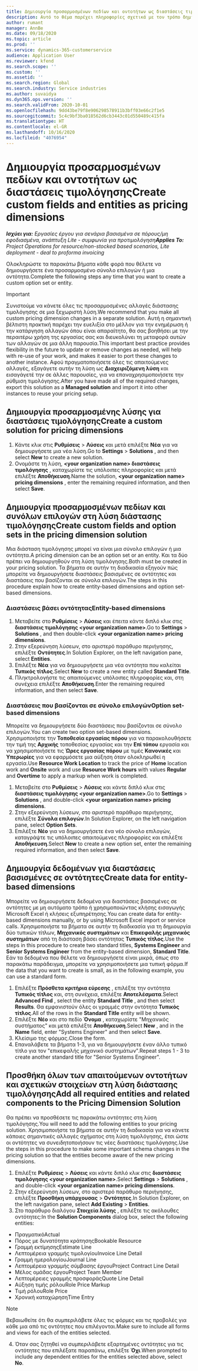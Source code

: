 ```yaml
---
title: Δημιουργία προσαρμοσμένων πεδίων και οντοτήτων ως διαστάσεις τιμολόγησης
description: Αυτό το θέμα παρέχει πληροφορίες σχετικά με τον τρόπο δημιουργίας προσαρμοσμένων συνόλων επιλογών ή οντοτήτων.
author: rumant
manager: AnnBe
ms.date: 09/18/2020
ms.topic: article
ms.prod: ''
ms.service: dynamics-365-customerservice
audience: Application User
ms.reviewer: kfend
ms.search.scope: ''
ms.custom: ''
ms.assetid: ''
ms.search.region: Global
ms.search.industry: Service industries
ms.author: suvaidya
ms.dyn365.ops.version: ''
ms.search.validFrom: 2020-10-01
ms.openlocfilehash: 9dd43be79f8e906298578911b3bff03e66c2f1e5
ms.sourcegitcommit: 5c4c9bf3ba018562d6cb3443c01d550489c415fa
ms.translationtype: HT
ms.contentlocale: el-GR
ms.lasthandoff: 10/16/2020
ms.locfileid: "4076954"
---
```

# <a name="create-custom-fields-and-entities-as-pricing-dimensions"></a><span data-ttu-id="1345e-103">Δημιουργία προσαρμοσμένων πεδίων και οντοτήτων ως διαστάσεις τιμολόγησης</span><span class="sxs-lookup"><span data-stu-id="1345e-103">Create custom fields and entities as pricing dimensions</span></span>

<span data-ttu-id="1345e-104">_**Ισχύει για:** Εργασίες έργου για σενάρια βασισμένα σε πόρους/μη εφοδιασμένα, ανάπτυξη Lite - συμφωνία για προτιμολόγηση_</span><span class="sxs-lookup"><span data-stu-id="1345e-104">_**Applies To:** Project Operations for resource/non-stocked based scenarios, Lite deployment - deal to proforma invoicing_</span></span>

<span data-ttu-id="1345e-105">Ολοκληρώστε τα παρακάτω βήματα κάθε φορά που θέλετε να δημιουργήσετε ένα προσαρμοσμένο σύνολο επιλογών ή μια οντότητα.</span><span class="sxs-lookup"><span data-stu-id="1345e-105">Complete the following steps any time that you want to create a custom option set or entity.</span></span>

> [!IMPORTANT]
> <span data-ttu-id="1345e-106">Συνιστούμε να κάνετε όλες τις προσαρμοσμένες αλλαγές διάστασης τιμολόγησης σε μια ξεχωριστή λύση.</span><span class="sxs-lookup"><span data-stu-id="1345e-106">We recommend that you make all custom pricing dimension changes in a separate solution.</span></span> <span data-ttu-id="1345e-107">Αυτή η σημαντική βέλτιστη πρακτική παρέχει την ευελιξία στο μέλλον για την ενημέρωση ή την κατάργηση αλλαγών όπου είναι απαραίτητο, θα σας βοηθήσει με την περαιτέρω χρήση της εργασίας σας και διευκολύνει τη μεταφορά αυτών των αλλαγών σε μια άλλη παρουσία.</span><span class="sxs-lookup"><span data-stu-id="1345e-107">This important best practice provides flexibility in the future to update or remove changes as needed, will help with re-use of your work, and makes it easier to port these changes to another instance.</span></span> <span data-ttu-id="1345e-108">Αφού πραγματοποιήσετε όλες τις απαιτούμενες αλλαγές, εξαγάγετε αυτήν τη λύση ως **Διαχειριζόμενη λύση** και εισαγάγετέ την σε άλλες παρουσίες, για να επαναχρησιμοποιήσετε την ρύθμιση τιμολόγησης.</span><span class="sxs-lookup"><span data-stu-id="1345e-108">After you have made all of the required changes, export this solution as a **Managed solution** and import it into other instances to reuse your pricing setup.</span></span>


## <a name="create-a-custom-solution-for-pricing-dimensions"></a><span data-ttu-id="1345e-109">Δημιουργία προσαρμοσμένης λύσης για διαστάσεις τιμολόγησης</span><span class="sxs-lookup"><span data-stu-id="1345e-109">Create a custom solution for pricing dimensions</span></span>
1. <span data-ttu-id="1345e-110">Κάντε κλικ στις **Ρυθμίσεις** > **Λύσεις** και μετά επιλέξτε **Νέα** για να δημιουργήσετε μια νέα λύση.</span><span class="sxs-lookup"><span data-stu-id="1345e-110">Go to **Settings** > **Solutions** , and then select **New** to create a new solution.</span></span> 
2. <span data-ttu-id="1345e-111">Ονομάστε τη λύση, **\<your organization name> διαστάσεις τιμολόγησης** , καταχωρίστε τις υπόλοιπες πληροφορίες και μετά επιλέξτε **Αποθήκευση**.</span><span class="sxs-lookup"><span data-stu-id="1345e-111">Name the solution, **\<your organization name> pricing dimensions** , enter the remaining required information, and then select **Save**.</span></span>
  
## <a name="create-custom-fields-and-option-sets-in-the-pricing-dimension-solution"></a><span data-ttu-id="1345e-112">Δημιουργία προσαρμοσμένων πεδίων και συνόλων επιλογών στη λύση διάστασης τιμολόγησης</span><span class="sxs-lookup"><span data-stu-id="1345e-112">Create custom fields and option sets in the pricing dimension solution</span></span>

<span data-ttu-id="1345e-113">Μια διάσταση τιμολόγησης μπορεί να είναι μια σύνολο επιλογών ή μια οντότητα.</span><span class="sxs-lookup"><span data-stu-id="1345e-113">A pricing dimension can be an option set or an entity.</span></span> <span data-ttu-id="1345e-114">Και τα δύο πρέπει να δημιουργηθούν στη λύση τιμολόγησης.</span><span class="sxs-lookup"><span data-stu-id="1345e-114">Both must be created in your pricing solution.</span></span> <span data-ttu-id="1345e-115">Τα βήματα σε αυτήν τη διαδικασία εξηγούν πώς μπορείτε να δημιουργήσετε διαστάσεις βασισμένες σε οντότητες και διαστάσεις που βασίζονται σε σύνολα επιλογών.</span><span class="sxs-lookup"><span data-stu-id="1345e-115">The steps in this procedure explain how to create entity-based dimensions and option set-based dimensions.</span></span>

### <a name="entity-based-dimensions"></a><span data-ttu-id="1345e-116">Διαστάσεις βάσει οντότητας</span><span class="sxs-lookup"><span data-stu-id="1345e-116">Entity-based dimensions</span></span>

1. <span data-ttu-id="1345e-117">Μεταβείτε στο **Ρυθμίσεις** > **Λύσεις** και έπειτα κάντε διπλό κλικ στις **διαστάσεις τιμολόγησης \<your organization name>**.</span><span class="sxs-lookup"><span data-stu-id="1345e-117">Go to **Settings** > **Solutions** , and then double-click **\<your organization name> pricing dimensions**.</span></span>
2. <span data-ttu-id="1345e-118">Στην εξερεύνηση λύσεων, στο αριστερό παράθυρο περιήγησης, επιλέξτε **Οντότητες**.</span><span class="sxs-lookup"><span data-stu-id="1345e-118">In Solution Explorer, on the left navigation pane, select **Entities**.</span></span>
3. <span data-ttu-id="1345e-119">Επιλέξτε **Νέα** για να δημιουργήσετε μια νέα οντότητα που καλείται **Τυπικός τίτλος**.</span><span class="sxs-lookup"><span data-stu-id="1345e-119">Select **New** to create a new entity called **Standard Title**.</span></span> 
4. <span data-ttu-id="1345e-120">Πληκτρολογήστε τις απαιτούμενες υπόλοιπες πληροφορίες και, στη συνέχεια επιλέξτε **Αποθήκευση**.</span><span class="sxs-lookup"><span data-stu-id="1345e-120">Enter the remaining required information, and then select **Save**.</span></span>


### <a name="option-set-based-dimensions"></a><span data-ttu-id="1345e-121">Διαστάσεις που βασίζονται σε σύνολο επιλογών</span><span class="sxs-lookup"><span data-stu-id="1345e-121">Option set-based dimensions</span></span> 
<span data-ttu-id="1345e-122">Μπορείτε να δημιουργήσετε δύο διαστάσεις που βασίζονται σε σύνολο επιλογών.</span><span class="sxs-lookup"><span data-stu-id="1345e-122">You can create two option set-based dimensions.</span></span> <span data-ttu-id="1345e-123">Χρησιμοποιήστε την **Τοποθεσία εργασίας πόρου** για να παρακολουθήσετε την τιμή της **Αρχικής** τοποθεσίας εργασίας και την **Επί τόπου** εργασία και να χρησιμοποιήσετε τις **Ώρες εργασίας πόρου** με τιμές **Κανονικές** και **Υπερωρίες** για να εφαρμόσετε μια αύξηση όταν ολοκληρωθεί η εργασία.</span><span class="sxs-lookup"><span data-stu-id="1345e-123">Use **Resource Work Location** to track the price of **Home** location work and **Onsite** work and use **Resource Work hours** with values **Regular** and **Overtime** to apply a markup when work is completed.</span></span>


1. <span data-ttu-id="1345e-124">Μεταβείτε στο **Ρυθμίσεις** > **Λύσεις** και κάντε διπλό κλικ στις **διαστάσεις τιμολόγησης \<your organization name>**.</span><span class="sxs-lookup"><span data-stu-id="1345e-124">Go to **Settings** > **Solutions** , and double-click  **\<your organization name> pricing dimensions**.</span></span> 
2. <span data-ttu-id="1345e-125">Στην εξερεύνηση λύσεων, στο αριστερό παράθυρο περιήγησης, επιλέξτε **Σύνολα επιλογών**.</span><span class="sxs-lookup"><span data-stu-id="1345e-125">In Solution Explorer, on the left navigation pane, select  **Option Sets**.</span></span> 
3. <span data-ttu-id="1345e-126">Επιλέξτε **Νέο** για να δημιουργήσετε ένα νέο σύνολο επιλογών, καταγράψτε τις υπόλοιπες απαιτούμενες πληροφορίες και επιλέξτε **Αποθήκευση**.</span><span class="sxs-lookup"><span data-stu-id="1345e-126">Select **New** to create a new option set, enter the remaining required information, and then select **Save**.</span></span>

## <a name="create-data-for-entity-based-dimensions"></a><span data-ttu-id="1345e-127">Δημιουργία δεδομένων για διαστάσεις βασισμένες σε οντότητες</span><span class="sxs-lookup"><span data-stu-id="1345e-127">Create data for entity-based dimensions</span></span>

<span data-ttu-id="1345e-128">Μπορείτε να δημιουργήσετε δεδομένα για διαστάσεις βασισμένες σε οντότητες με μη αυτόματο τρόπο ή χρησιμοποιώντας κλήσης εισαγωγής Microsoft Excel ή κλήσεις εξυπηρέτησης.</span><span class="sxs-lookup"><span data-stu-id="1345e-128">You can create data for entity-based dimensions manually, or by using Microsoft Excel import or service calls.</span></span> <span data-ttu-id="1345e-129">Χρησιμοποιήστε τα βήματα σε αυτήν τη διαδικασία για τη δημιουργία δύο τυπικών τίτλων, **Μηχανικός συστημάτων** και **Επικεφαλής μηχανικός συστημάτων** από τη διάσταση βάσει οντότητας **Τυπικός τίτλος**.</span><span class="sxs-lookup"><span data-stu-id="1345e-129">Use the steps in this procedure to create two standard titles, **Systems Engineer** and **Senior Systems Engineer** from the entity-based dimension, **Standard Title**.</span></span> <span data-ttu-id="1345e-130">Εάν τα δεδομένα που θέλετε να δημιουργήσετε είναι μικρά, όπως στο παρακάτω παράδειγμα, μπορείτε να χρησιμοποιήσετε μια τυπική φόρμα.</span><span class="sxs-lookup"><span data-stu-id="1345e-130">If the data that you want to create is small, as in the following example, you can use a standard form.</span></span>

1. <span data-ttu-id="1345e-131">Επιλέξτε **Πρόσθετα κριτήρια εύρεσης** , επιλέξτε την οντότητα **Τυπικός τίτλος** και, στη συνέχεια, επιλέξτε **Αποτελέσματα**.</span><span class="sxs-lookup"><span data-stu-id="1345e-131">Select **Advanced Find** , select the entity **Standard Title** , and then select **Results**.</span></span> <span data-ttu-id="1345e-132">Θα εμφανιστούν όλες οι γραμμές στην οντότητα **Τυπικός τίτλος**.</span><span class="sxs-lookup"><span data-stu-id="1345e-132">All of the rows in the **Standard Title** entity will be shown.</span></span>
2. <span data-ttu-id="1345e-133">Επιλέξτε **Νέο** και στο πεδίο **Όνομα** , καταχωρίστε "Μηχανικός συστήματος" και μετά επιλέξτε **Αποθήκευση**.</span><span class="sxs-lookup"><span data-stu-id="1345e-133">Select **New** , and in the **Name** field, enter "Systems Engineer" and then select **Save**.</span></span>
3. <span data-ttu-id="1345e-134">Κλείσιμο της φόρμας.</span><span class="sxs-lookup"><span data-stu-id="1345e-134">Close the form.</span></span> 
4. <span data-ttu-id="1345e-135">Επαναλάβετε τα βήματα 1-3, για να δημιουργήσετε έναν άλλο τυπικό τίτλο για τον "επικεφαλής μηχανικό συστημάτων".</span><span class="sxs-lookup"><span data-stu-id="1345e-135">Repeat steps 1 - 3 to create another standard title for "Senior Systems Engineer".</span></span>

## <a name="add-all-required-entities-and-related-components-to-the-pricing-dimension-solution"></a><span data-ttu-id="1345e-136">Προσθήκη όλων των απαιτούμενων οντοτήτων και σχετικών στοιχείων στη λύση διάστασης τιμολόγησης</span><span class="sxs-lookup"><span data-stu-id="1345e-136">Add all required entities and related components to the Pricing Dimension Solution</span></span>
<span data-ttu-id="1345e-137">Θα πρέπει να προσθέσετε τις παρακάτω οντότητες στη λύση τιμολόγησης.</span><span class="sxs-lookup"><span data-stu-id="1345e-137">You will need to add the following entities to your pricing solution.</span></span> <span data-ttu-id="1345e-138">Χρησιμοποιήστε τα βήματα σε αυτήν τη διαδικασία για να κάνετε κάποιες σημαντικές αλλαγές σχήματος στη λύση τιμολόγησης, έτσι ώστε οι οντότητες να συνειδητοποιήσουν τις νέες διαστάσεις τιμολόγησης.</span><span class="sxs-lookup"><span data-stu-id="1345e-138">Use the steps in this procedure to make some important schema changes in the pricing solution so that the entities become aware of the new pricing dimensions.</span></span>

1. <span data-ttu-id="1345e-139">Επιλέξτε **Ρυθμίσεις** > **Λύσεις** και κάντε διπλό κλικ στις **διαστάσεις τιμολόγησης \<your organization name>**.</span><span class="sxs-lookup"><span data-stu-id="1345e-139">Select **Settings** > **Solutions** , and double-click **\<your organization name> pricing dimensions**.</span></span> 
2. <span data-ttu-id="1345e-140">Στην εξερεύνηση λύσεων, στο αριστερό παράθυρο περιήγησης, επιλέξτε **Προσθήκη υπάρχουσας** > **Οντότητες**.</span><span class="sxs-lookup"><span data-stu-id="1345e-140">In Solution Explorer, on the left navigation pane, select **Add Existing** > **Entities**.</span></span>
3. <span data-ttu-id="1345e-141">Στο παράθυρο διαλόγου **Στοιχεία λύσης** , επιλέξτε τις ακόλουθες οντότητες:</span><span class="sxs-lookup"><span data-stu-id="1345e-141">In the **Solution Components** dialog box, select the following entities:</span></span>

  - <span data-ttu-id="1345e-142">Πραγματικό</span><span class="sxs-lookup"><span data-stu-id="1345e-142">Actual</span></span>
  - <span data-ttu-id="1345e-143">Πόρος με δυνατότητα κράτησης</span><span class="sxs-lookup"><span data-stu-id="1345e-143">Bookable Resource</span></span>
  - <span data-ttu-id="1345e-144">Γραμμή εκτίμησης</span><span class="sxs-lookup"><span data-stu-id="1345e-144">Estimate Line</span></span>
  - <span data-ttu-id="1345e-145">Λεπτομέρεια γραμμής τιμολογίου</span><span class="sxs-lookup"><span data-stu-id="1345e-145">Invoice Line Detail</span></span>
  - <span data-ttu-id="1345e-146">Γραμμή ημερολογίου</span><span class="sxs-lookup"><span data-stu-id="1345e-146">Journal Line</span></span>
  - <span data-ttu-id="1345e-147">Λεπτομέρεια γραμμής σύμβασης έργου</span><span class="sxs-lookup"><span data-stu-id="1345e-147">Project Contract Line Detail</span></span>
  - <span data-ttu-id="1345e-148">Μέλος ομάδας έργου</span><span class="sxs-lookup"><span data-stu-id="1345e-148">Project Team Member</span></span>
  - <span data-ttu-id="1345e-149">Λεπτομέρειες γραμμής προσφοράς</span><span class="sxs-lookup"><span data-stu-id="1345e-149">Quote Line Detail</span></span>
  - <span data-ttu-id="1345e-150">Αύξηση τιμής ρόλου</span><span class="sxs-lookup"><span data-stu-id="1345e-150">Role Price Markup</span></span>
  - <span data-ttu-id="1345e-151">Τιμή ρόλου</span><span class="sxs-lookup"><span data-stu-id="1345e-151">Role Price</span></span> 
  - <span data-ttu-id="1345e-152">Χρονική καταχώρηση</span><span class="sxs-lookup"><span data-stu-id="1345e-152">Time Entry</span></span> 


> [!NOTE]
> <span data-ttu-id="1345e-153">Βεβαιωθείτε ότι θα συμπεριλάβετε όλες τις φόρμες και τις προβολές για κάθε μια από τις οντότητες που επιλέγονται.</span><span class="sxs-lookup"><span data-stu-id="1345e-153">Make sure to include all forms and views for each of the entities selected.</span></span>

4. <span data-ttu-id="1345e-154">Όταν σας ζητηθεί να συμπεριλάβετε εξαρτημένες οντότητες για τις οντότητες που επιλέξατε παραπάνω, επιλέξτε **Όχι**.</span><span class="sxs-lookup"><span data-stu-id="1345e-154">When prompted to include any dependent entities for the entities selected above, select **No**.</span></span>

